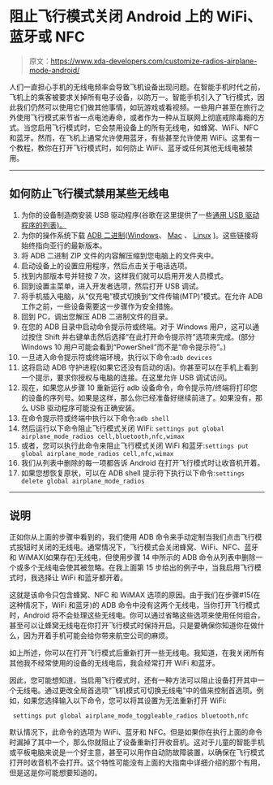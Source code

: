 # 阻止飞行模式关闭 Android 上的 WiFi、蓝牙或 NFC

> 原文：<https://www.xda-developers.com/customize-radios-airplane-mode-android/>

人们一直担心手机的无线电频率会导致飞机设备出现问题。在智能手机时代之前，飞机上的乘客被要求关掉所有电子设备，以防万一。智能手机引入了飞行模式，因此我们仍然可以使用它们做其他事情，如玩游戏或看视频。一些用户甚至在旅行之外使用飞行模式来节省一点电池寿命，或者作为一种从互联网上彻底戒除毒瘾的方式。当您启用飞行模式时，它会禁用设备上的所有无线电，如蜂窝、WiFi、NFC 和蓝牙。然而，在飞机上通常允许使用蓝牙，有些甚至允许使用 WiFi。这里有一个教程，教你在打开飞行模式时，如何防止 WiFi、蓝牙或任何其他无线电被禁用。

* * *

## 如何防止飞行模式禁用某些无线电

1.  为你的设备制造商安装 USB 驱动程序(谷歌在这里提供了一些[通用 USB 驱动程序的列表)。](https://developer.android.com/studio/run/oem-usb.html)
2.  为你的操作系统下载 [ADB 二进制](https://www.xda-developers.com/google-releases-separate-adb-and-fastboot-binary-downloads/)([Windows](https://dl.google.com/android/repository/platform-tools-latest-windows.zip)、 [Mac](https://dl.google.com/android/repository/platform-tools-latest-darwin.zip) 、 [Linux](https://dl.google.com/android/repository/platform-tools-latest-linux.zip) )。这些链接将始终指向亚行的最新版本。
3.  将 ADB 二进制 ZIP 文件的内容解压缩到您电脑上的文件夹中。
4.  启动设备上的设置应用程序，然后点击关于电话选项。
5.  找到内部版本号并轻按 7 次，这样我们就可以启用开发人员模式。
6.  回到设置主菜单，进入开发者选项，然后打开 USB 调试。
7.  将手机插入电脑，从“仅充电”模式切换到“文件传输(MTP)”模式。在允许 ADB 工作之前，一些设备需要这一步骤作为安全措施。
8.  回到 PC，调出您解压 ADB 二进制文件的目录。
9.  在您的 ADB 目录中启动命令提示符或终端。对于 Windows 用户，这可以通过按住 Shift 并右键单击然后选择“在此打开命令提示符”选项来完成。(部分 Windows 10 用户可能会看到“PowerShell”而不是“命令提示符”。)
10.  一旦进入命令提示符或终端环境，执行以下命令:`adb devices`
11.  这将启动 ADB 守护进程(如果它还没有启动的话)。你甚至可以在手机上看到一个提示，要求你授权与电脑的连接。在这里允许 USB 调试访问。
12.  现在，如果您从步骤 10 重新运行 adb 设备命令，命令提示符/终端将打印您的设备的序列号。如果是这样，那么你已经准备好继续前进了。如果没有，那么 USB 驱动程序可能没有正确安装。
13.  在命令提示符或终端中执行以下命令:`adb shell`
14.  然后运行以下命令阻止飞行模式关闭 WiFi: ``settings put global airplane_mode_radios cell,bluetooth,nfc,wimax``
15.  或者，您可以执行此命令来阻止飞行模式关闭 WiFi 和蓝牙:`settings put global airplane_mode_radios cell,nfc,wimax`
16.  我们从列表中删除的每一项都告诉 Android 在打开飞行模式时让收音机开着。
17.  如果您想恢复原状，可以在 ADB shell 提示符下执行以下命令:`settings delete global airplane_mode_radios`

* * *

## 说明

正如你从上面的步骤中看到的，我们使用 ADB 命令来手动定制当我们点击飞行模式按钮时关闭的无线电。通常情况下，飞行模式会关闭蜂窝、WiFi、NFC、蓝牙和 WiMAX(如果存在)无线电，但使用步骤 14 中所示的 ADB 命令从列表中删除一个或多个无线电会使其被忽略。在我上面第 15 步给出的例子中，当我启用飞行模式时，我选择让 WiFi 和蓝牙都开着。

这就是该命令只包含蜂窝、NFC 和 WiMAX 选项的原因。由于我们在步骤#15(在这种情况下，WiFi 和蓝牙)的 ADB 命令中没有这两个无线电，当你打开飞行模式时，Android 将不会处理这些无线电。你可以通过省略这些选项来使用任何组合，甚至可以让蜂窝无线电在你打开飞行模式时保持开启。只是要确保你知道你在做什么，因为开着手机可能会给你带来航空公司的麻烦。

如上所述，你可以在打开飞行模式后重新打开一些无线电。我知道，在我关闭所有其他我不经常使用的设备的无线电后，我会经常打开 WiFi 和蓝牙。

因此，您可能想知道，当启用飞行模式时，还有一种方法可以阻止设备打开其中一个无线电。通过更改全局首选项“飞机模式可切换无线电”中的值来控制首选项。例如，如果您选择输入以下命令，您可以将其设置为无法重新打开 WiFi:

```
 settings put global airplane_mode_toggleable_radios bluetooth,nfc 
```

默认情况下，此命令的选项为 WiFi、蓝牙和 NFC。但是如果你在执行上面的命令时漏掉了其中一个，那么你就阻止了设备重新打开收音机。这对于儿童的智能手机或平板电脑来说是一个好主意，甚至可以用作自动防故障装置，以确保在飞行模式打开时收音机不会打开。这个特性可能没有上面的大指南中详细介绍的那个有用，但是这是你可能想要知道的。